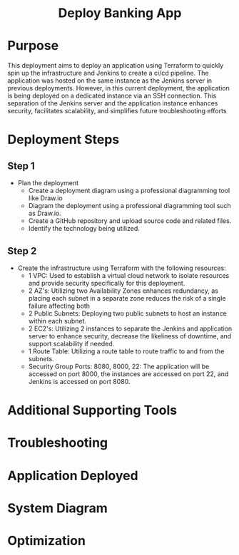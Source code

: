 <h1 align="center">Deploy Banking App<h1> 
  
# Purpose
This deployment aims to deploy an application using Terraform to quickly spin up the infrastructure and Jenkins to create a ci/cd pipeline. The application was hosted on the same instance as the Jenkins server in previous deployments. However, in this current deployment, the application is being deployed on a dedicated instance via an SSH connection. This separation of the Jenkins server and the application instance enhances security, facilitates scalability, and simplifies future troubleshooting efforts
# Deployment Steps 
## Step 1 
- Plan the deployment
  - Create a deployment diagram using a professional diagramming tool like Draw.io
  - Diagram the deployment using a professional diagramming tool such as Draw.io.
  - Create a GitHub repository and upload source code and related files.
  - Identify the technology being utilized.

## Step 2
- Create the infrastructure using Terraform with the following resources:
  - 1 VPC: Used to establish a virtual cloud network to isolate resources and provide security specifically for this deployment.
  - 2 AZ's: Utilizing two Availability Zones enhances redundancy, as placing each subnet in a separate zone reduces the risk of a single                 failure affecting both
  - 2 Public Subnets: Deploying two public subnets to host an instance within each subnet.
  - 2 EC2's: Utilizing 2 instances to separate the Jenkins and application server to enhance security, decrease the likeliness of                         downtime, and support scalability if needed.
  - 1 Route Table: Utilizing a route table to route traffic to and from the subnets.
  - Security Group Ports: 8080, 8000, 22: The application will be accessed on port 8000, the instances are accessed on port 22, and Jenkins is accessed on port 8080.
# Additional Supporting Tools
# Troubleshooting
# Application Deployed
# System Diagram
# Optimization 

